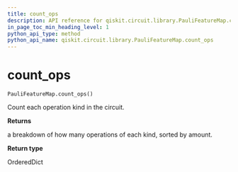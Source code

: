 ```yaml
---
title: count_ops
description: API reference for qiskit.circuit.library.PauliFeatureMap.count_ops
in_page_toc_min_heading_level: 1
python_api_type: method
python_api_name: qiskit.circuit.library.PauliFeatureMap.count_ops
---
```


# count\_ops

<span id="qiskit.circuit.library.PauliFeatureMap.count_ops" />

`PauliFeatureMap.count_ops()`

Count each operation kind in the circuit.

**Returns**

a breakdown of how many operations of each kind, sorted by amount.

**Return type**

OrderedDict

